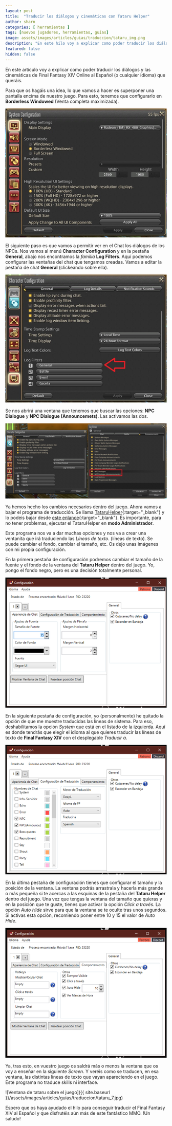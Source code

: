 ```yaml
---
layout: post
title:  "Traducir los diálogos y cinemáticas con Tataru Helper"
author: sharn
categories: [ herramientas ]
tags: [nuevos jugadores, herramientas, guías]
image: assets/images/articles/guias/traduccion/tataru_img.png
description: "En este hilo voy a explicar como poder traducir los diálogos y las cinemáticas de Final Fantasy XIV Online al Español (o cualquier idioma) que queráis."
featured: false
hidden: false
---
```


En este artículo voy a explicar como poder traducir los diálogos y las cinemáticas de Final Fantasy XIV Online al Español (o cualquier idioma) que queráis.

Para que os hagáis una idea, lo que vamos a hacer es superponer una pantalla encima de nuestro juego. Para esto, tenemos que configurarlo en **Borderless Windowed** (Venta completa maximizada).

<p align="center"><img src="/assets/images/articles/guias/traduccion/tataru_1.jpg"></p>

El siguiente paso es que vamos a permitir ver en el Chat los diálogos de los NPCs. Nos vamos al menú **Character Configuration** y en la pestaña **General**, abajo nos encontramos la *familia* **Log Filters**. Aquí podemos configurar las ventañas del chat que tengamos creadas. Vamos a editar la pestaña de chat **General** (clickeando sobre ella).

<p align="center"><img src="/assets/images/articles/guias/traduccion/tataru_2.jpg"></p>

Se nos abrirá una ventana que tenemos que buscar las opciones: **NPC Dialogue** y **NPC Dialogue (Announcemets)**. Las activamos las dos. 

<p align="center"><img src="/assets/images/articles/guias/traduccion/tataru_3.jpg"></p>

Ya hemos hecho los cambios necesarios dentro del juego. Ahora vamos a bajar el programa de traducción. Se llama [TataruHelper](https://github.com/NightlyRevenger/TataruHelper){:target="_blank"} y lo podeis bajar desde [este enlance](https://github.com/NightlyRevenger/TataruHelper/releases/latest/download/Setup.exe){:target="_blank"}. Es importante, para no tener problemas, ejecutar el TataruHelper en **modo Administrador**.

Este programa nos va a dar muchas opciones y nos va a crear una ventanita que irá traduciendo las *Líneas de texto*. (líneas de texto). Se puede cambiar el fondo, cambiar el tamaño, etc. Os dejo unas imágenes con mi propia configuración. 

En la primera pestaña de configuración podremos cambiar el tamaño de la fuente y el fondo de la ventana del **Tataru Helper** dentro del juego. Yo, pongo el fondo negro, pero es una decisión totalmente personal.

<p align="center"><img src="/assets/images/articles/guias/traduccion/tataru_4.png"></p>

En la siguiente pestaña de configuración, yo (personalmente) he quitado la opción de que me muestre traducidas las líneas de sistema. Para eso, deshabilitamos la opción *System* que está en el listado de la izquierda. Aquí es donde tendrás que elegir el idioma al que quieres traducir las líneas de texto de **Final Fantasy XIV** con el desplegable *Traducir a*.

<p align="center"><img src="/assets/images/articles/guias/traduccion/tataru_5.png"></p>

En la última pestaña de configuración tienes que configurar el tamaño y la posición de la ventana. La ventana podrás arrastrala y hacerla más grande o más pequeña si te acercas a las esquinas de la pestaña del **Tataru Helper** dentro del juego. Una vez que tengas la ventana del tamaño que quieras y en la posición que te guste, tienes que activar la opción *Click a través*. La opción *Auto Hide* sirve para que la ventana se te oculte tras unos segundos. Si activas esta opción, recomiendo poner entre 10 y 15 el valor de *Auto Hide*.

<p align="center"><img src="/assets/images/articles/guias/traduccion/tataru_6.png"></p>

Ya, tras esto, en vuestro juego os saldrá más o menos la ventana que os voy a enseñar en la siguiente *Screen*. Y veréis como se traducen, en esa ventana, las distintas líneas de texto que vayan apareciendo en el juego. Este programa no traduce skills ni interface. 

![Ventana de tataru sobre el juego]({{ site.baseurl }}/assets/images/articles/guias/traduccion/tataru_7.jpg)

Espero que os haya ayudado el hilo para conseguir traducir el Final Fantasy XIV al Español y que disfrutéis aún más de este fantástico MMO. !Un saludo! 